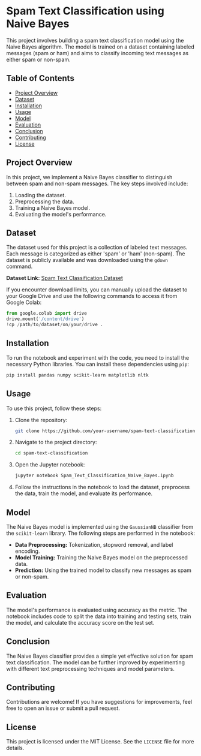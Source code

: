 
# Spam Text Classification using Naive Bayes

This project involves building a spam text classification model using the Naive Bayes algorithm. The model is trained on a dataset containing labeled messages (spam or ham) and aims to classify incoming text messages as either spam or non-spam.

## Table of Contents
- [Project Overview](#project-overview)
- [Dataset](#dataset)
- [Installation](#installation)
- [Usage](#usage)
- [Model](#model)
- [Evaluation](#evaluation)
- [Conclusion](#conclusion)
- [Contributing](#contributing)
- [License](#license)

## Project Overview

In this project, we implement a Naive Bayes classifier to distinguish between spam and non-spam messages. The key steps involved include:
1. Loading the dataset.
2. Preprocessing the data.
3. Training a Naive Bayes model.
4. Evaluating the model's performance.

## Dataset

The dataset used for this project is a collection of labeled text messages. Each message is categorized as either 'spam' or 'ham' (non-spam). The dataset is publicly available and was downloaded using the `gdown` command. 

**Dataset Link:** [Spam Text Classification Dataset](https://drive.google.com/file/d/1N7rk-kfnDFIGMeX0ROVTjKh71gcgx-7R/view?usp=sharing)

If you encounter download limits, you can manually upload the dataset to your Google Drive and use the following commands to access it from Google Colab:
```python
from google.colab import drive
drive.mount('/content/drive')
!cp /path/to/dataset/on/your/drive .
```

## Installation

To run the notebook and experiment with the code, you need to install the necessary Python libraries. You can install these dependencies using `pip`:

```bash
pip install pandas numpy scikit-learn matplotlib nltk
```

## Usage

To use this project, follow these steps:
1. Clone the repository:
   ```bash
   git clone https://github.com/your-username/spam-text-classification.git
   ```
2. Navigate to the project directory:
   ```bash
   cd spam-text-classification
   ```
3. Open the Jupyter notebook:
   ```bash
   jupyter notebook Spam_Text_Classification_Naive_Bayes.ipynb
   ```
4. Follow the instructions in the notebook to load the dataset, preprocess the data, train the model, and evaluate its performance.

## Model

The Naive Bayes model is implemented using the `GaussianNB` classifier from the `scikit-learn` library. The following steps are performed in the notebook:
- **Data Preprocessing:** Tokenization, stopword removal, and label encoding.
- **Model Training:** Training the Naive Bayes model on the preprocessed data.
- **Prediction:** Using the trained model to classify new messages as spam or non-spam.

## Evaluation

The model's performance is evaluated using accuracy as the metric. The notebook includes code to split the data into training and testing sets, train the model, and calculate the accuracy score on the test set.

## Conclusion

The Naive Bayes classifier provides a simple yet effective solution for spam text classification. The model can be further improved by experimenting with different text preprocessing techniques and model parameters.

## Contributing

Contributions are welcome! If you have suggestions for improvements, feel free to open an issue or submit a pull request.

## License

This project is licensed under the MIT License. See the `LICENSE` file for more details.

